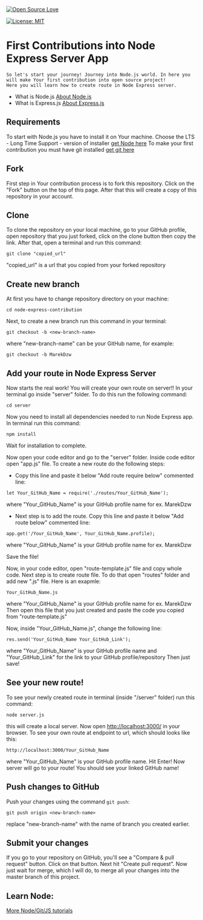[![Open Source Love](https://badges.frapsoft.com/os/v1/open-source.svg?v=103)](https://github.com/ellerbrock/open-source-badges/)

[![License: MIT](https://img.shields.io/badge/License-MIT-green.svg)](https://opensource.org/licenses/MIT)

# First Contributions into Node Express Server App

    So let's start your journey! Journey into Node.js world. In here you will make Your first contribution into open source project!
    Here you will learn how to create route in Node Express server.

- What is Node.js [About Node.js](https://nodejs.org/en/about/)
- What is Express.js [About Express.js](https://expressjs.com/)

## Requirements

To start with Node.js you have to install it on Your machine. Choose the LTS - Long Time Support - version of installer [get Node here](https://nodejs.org/en/)
To make your first contribution you must have git installed [get git here](https://git-scm.com/downloads)

## Fork

First step in Your contribution process is to fork this repository. Click on the "Fork" button on the top of this page. After that this will create a copy of this repository in your account.

## Clone

To clone the repository on your local machine, go to your GitHub profile, open repository that you just forked, click on the clone button then copy the link.
After that, open a terminal and run this command:

```
git clone "copied_url"
```

"copied_url" is a url that you copied from your forked repository

## Create new branch

At first you have to change repository directory on your machine:

```
cd node-express-contribution
```

Next, to create a new branch run this command in your terminal:

```
git checkout -b <new-branch-name>
```

where "new-branch-name" can be your GitHub name, for example:

```
git checkout -b MarekDzw
```

## Add your route in Node Express Server

Now starts the real work! You will create your own route on server!!
In your terminal go inside "server" folder. To do this run the following command:

```
cd server
```

Now you need to install all dependencies needed to run Node Express app.
In terminal run this command:

```
npm install
```

Wait for installation to complete.

Now open your code editor and go to the "server" folder.
Inside code editor open "app.js" file.
To create a new route do the following steps:

- Copy this line and paste it below "Add route require below" commented line:

```
let Your_GitHub_Name = require('./routes/Your_GitHub_Name');
```

where "Your_GitHub_Name" is your GitHub profile name for ex. MarekDzw

- Next step is to add the route. Copy this line and paste it below "Add route below" commented line:

```
app.get('/Your_GitHub_Name', Your_GitHub_Name.profile);
```

where "Your_GitHub_Name" is your GitHub profile name for ex. MarekDzw

Save the file!

Now, in your code editor, open "route-template.js" file and copy whole code.
Next step is to create route file.
To do that open "routes" folder and add new ".js" file.
Here is an exapmle:

```
Your_GitHub_Name.js
```

where "Your_GitHub_Name" is your GitHub profile name for ex. MarekDzw
Then open this file that you just created and paste the code you copied from "route-template.js"

Now, inside "Your_GitHub_Name.js", change the following line:

```
res.send('Your_GitHub_Name Your_GitHub_Link');
```

where "Your_GitHub_Name" is your GitHub profile name and "Your_GitHub_Link" for the link to your GitHub profile/repository
Then just save!

## See your new route!

To see your newly created route in terminal (inside "/server" folder) run this command:

```
node server.js
```

this will create a local server.
Now open [http://localhost:3000/](http://localhost:3000/) in your browser.
To see your own route at endpoint to url, which should looks like this:

```
http://localhost:3000/Your_GitHub_Name
```

where "Your_GitHub_Name" is your GitHub profile name.
Hit Enter! Now server will go to your route! You should see your linked GitHub name!

## Push changes to GitHub

Push your changes using the command `git push`:

```
git push origin <new-branch-name>
```

replace "new-branch-name" with the name of branch you created earlier.

## Submit your changes

If you go to your repository on GitHub, you'll see a "Compare & pull request" button. Click on that button. Next hit "Create pull request".
Now just wait for merge, which I will do, to merge all your changes into the master branch of this project.

## Learn Node:

[More Node/Git/JS tutorials](https://nodeschool.io/)
